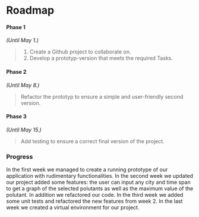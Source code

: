﻿

# Roadmap
#### Phase 1
*(Until May 1.)*
>1. Create a Github project to collaborate on.
>2. Develop a prototyp-version that meets the required Tasks.
>
#### Phase 2
*(Until May 8.)*
>Refactor the prototyp to ensure a simple and user-friendly second version.

#### Phase 3
*(Until May 15.)*
> Add testing to ensure a correct final version of the project.


### Progress
In the first week we managed to create a running prototype of our application with rudimentary functionalities.
In the second week we updated our project added some features: the user can input any city and time span to get a graph of the selected polutants as well as the maximum value of the polutant. In addition we refactored our code.
In the third week we added some unit tests and refactored the new features from week 2.
In the last week we created a virtual environment for our project.